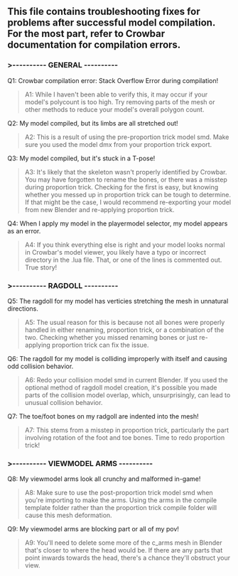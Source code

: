 ## This file contains troubleshooting fixes for problems after successful model compilation. For the most part, refer to Crowbar documentation for compilation errors.

### >---------- GENERAL ----------

Q1: Crowbar compilation error: Stack Overflow Error during compilation!

> A1: While I haven't been able to verify this, it may occur if your model's polycount is too high. Try removing parts of the mesh or other methods to reduce your model's overall polygon count.

Q2: My model compiled, but its limbs are all stretched out!

> A2: This is a result of using the pre-proportion trick model smd. Make sure you used the model dmx from your proportion trick export.

Q3: My model compiled, but it's stuck in a T-pose!

> A3: It's likely that the skeleton wasn't properly identified by Crowbar. You may have forgotten to rename the bones, or there was a misstep during proportion trick. Checking for the first is easy,
but knowing whether you messed up in proportion trick can be tough to determine. If that might be the case, I would recommend re-exporting your model from new Blender and re-applying proportion trick.

Q4: When I apply my model in the playermodel selector, my model appears as an error.

> A4: If you think everything else is right and your model looks normal in Crowbar's model viewer, you likely have a typo or incorrect directory in the .lua file. That, or one of the lines is commented out. True story!

### >---------- RAGDOLL ----------

Q5: The ragdoll for my model has verticies stretching the mesh in unnatural directions.

> A5: The usual reason for this is because not all bones were properly handled in either renaming, proportion trick, or a combination of the two. Checking whether you missed renaming bones or just re-applying proportion trick can fix the issue.

Q6: The ragdoll for my model is colliding improperly with itself and causing odd collision behavior.

> A6: Redo your collision model smd in current Blender. If you used the optional method of ragdoll model creation, it's possible you made parts of the collision model overlap, which, unsurprisingly, can lead to unusual collision behavior.

Q7: The toe/foot bones on my radgoll are indented into the mesh!

> A7: This stems from a misstep in proportion trick, particularly the part involving rotation of the foot and toe bones. Time to redo proportion trick!

### >---------- VIEWMODEL ARMS ----------

Q8: My viewmodel arms look all crunchy and malformed in-game!

> A8: Make sure to use the post-proportion trick model smd when you're importing to make the arms. Using the arms in the compile template folder rather than the proportion trick compile folder will cause this mesh deformation.

Q9: My viewmodel arms are blocking part or all of my pov!

> A9: You'll need to delete some more of the c_arms mesh in Blender that's closer to where the head would be. If there are any parts that point inwards towards the head, there's a chance they'll obstruct your view.
